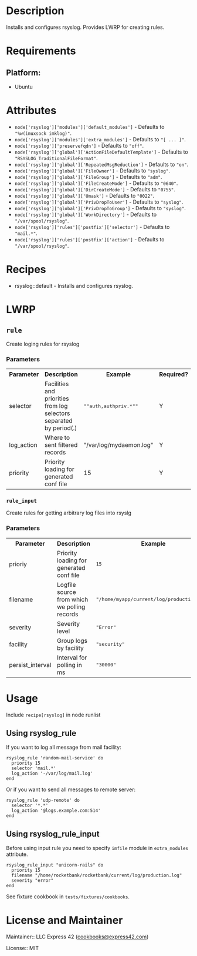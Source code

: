 # Description

Installs and configures rsyslog. Provides LWRP for creating rules.

# Requirements

## Platform:

* Ubuntu

# Attributes

* `node['rsyslog']['modules']['default_modules']` -  Defaults to `"%w(imuxsock imklog)"`.
* `node['rsyslog']['modules']['extra_modules']` -  Defaults to `"[ ... ]"`.
* `node['rsyslog']['preservefqdn']` -  Defaults to `"off"`.
* `node['rsyslog']['global']['ActionFileDefaultTemplate']` -  Defaults to `"RSYSLOG_TraditionalFileFormat"`.
* `node['rsyslog']['global']['RepeatedMsgReduction']` -  Defaults to `"on"`.
* `node['rsyslog']['global']['FileOwner']` -  Defaults to `"syslog"`.
* `node['rsyslog']['global']['FileGroup']` -  Defaults to `"adm"`.
* `node['rsyslog']['global']['FileCreateMode']` -  Defaults to `"0640"`.
* `node['rsyslog']['global']['DirCreateMode']` -  Defaults to `"0755"`.
* `node['rsyslog']['global']['Umask']` -  Defaults to `"0022"`.
* `node['rsyslog']['global']['PrivDropToUser']` -  Defaults to `"syslog"`.
* `node['rsyslog']['global']['PrivDropToGroup']` -  Defaults to `"syslog"`.
* `node['rsyslog']['global']['WorkDirectory']` -  Defaults to `"/var/spool/rsyslog"`.
* `node['rsyslog']['rules']['postfix']['selector']` -  Defaults to `"mail.*"`.
* `node['rsyslog']['rules']['postfix']['action']` -  Defaults to `"/var/spool/rsyslog"`.

# Recipes

* rsyslog::default - Installs and configures rsyslog.

# LWRP

## `rule`
Create loging rules for rsyslog
### Parameters
<table>
<tr>
<th>Parameter</th>
<th>Description</th>
<th>Example</th>
<th>Required?</th>
<th>Default</th>
</tr>
<tr>
<td>selector</td>
<td>Facilities and priorities from log selectors separated by period(.)</td>
<td><tt>""auth,authpriv.*""</tt></td>
<td>Y</td>
<td>nil</td>
</tr>
<tr>
<td>log_action</td>
<td>Where to sent filtered records</td>
<td>"/var/log/mydaemon.log"</td>
<td>Y</td>
<td>nil</td>
</tr>
<tr>
<td>priority</td>
<td>Priority loading for generated conf file</td>
<td>15</td>
<td>Y</td>
<td>20</td>
</tr>
</table>

### `rule_input`
Create rules for getting arbitrary log files into rsyslg
### Parameters
<table>
<tr>
<th>Parameter</th>
<th>Description</th>
<th>Example</th>
<th>Required?</th>
<th>Default</th>
</tr>
<tr>
<td>prioriy</td>
<td>Priority loading for generated conf file</td>
<td><tt>15</tt></td>
<td>Y</td>
<td>20</td>
</tr>
<tr>
<td>filename</td>
<td>Logfile source from which we polling records</td>
<td><tt>"/home/myapp/current/log/production.log"</tt></td>
<td>Y</td>
<td>nil</td>
</tr>
<tr>
<td>severity</td>
<td>Severity level</td>
<td><tt>"Error"</tt></td>
<td>N</td>
<td>Info</td>
</tr>
<tr>
<td>facility</td>
<td>Group logs by facility</td>
<td><tt>"security"</tt></td>
<td>N</td>
<td>daemon</td>
</tr>
<tr>
<td>persist_interval</td>
<td>Interval for polling in ms</td>
<td><tt>"30000"</tt></td>
<td>N</td>
<td>1000</td>
</tr>
</table>


# Usage

Include `recipe[rsyslog]` in node runlist

## Using rsyslog_rule
If you want to log all message from mail facility:

```
rsyslog_rule 'random-mail-service' do
  priority 15
  selector 'mail.*'
  log_action '-/var/log/mail.log'
end
```

Or if you want to send all messages to remote server:

```
rsyslog_rule 'udp-remote' do
  selector '*.*'
  log_action '@logs.example.com:514'
end
```

## Using rsyslog_rule_input
Before using input rule you need to specify `imfile` module in `extra_modules` attribute.

```
rsyslog_rule_input "unicorn-rails" do
  priority 15
  filename "/home/rocketbank/rocketbank/current/log/production.log"
  severity "error"
end
```

See fixture cookbook in `tests/fixtures/cookbooks`.


# License and Maintainer

Maintainer:: LLC Express 42 (<cookbooks@express42.com>)

License:: MIT
